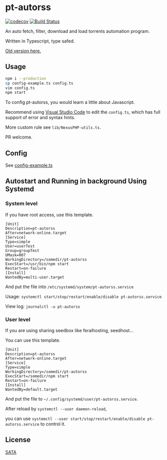 # pt-autorss

[![codecov](https://codecov.io/gh/huihuimoe/pt-autorss/branch/master/graph/badge.svg)](https://codecov.io/gh/huihuimoe/pt-autorss)
[![Build Status](https://travis-ci.com/huihuimoe/pt-autorss.svg?branch=master)](https://travis-ci.com/huihuimoe/pt-autorss)

An auto fetch, filter, download and load torrents automation program.

Written in Typescript, type safed.

[Old version here.](https://github.com/huihuimoe/pt-autorss/tree/v3)

## Usage

```bash
npm i --production
cp config-example.ts config.ts
vim config.ts
npm start
```

To config pt-autorss, you would learn a little about Javascript.

Recommend using [Visual Studio Code](https://code.visualstudio.com/download) to edit the `config.ts`, which has full support of error and syntax hints.

More custom rule see `lib/NexusPHP-utils.ts`.

PR welcome.

## Config

See [config-example.ts](config-example.ts)

## Autostart and Running in background Using Systemd

### System level

If you have root access, use this template.

```
[Unit]
Description=pt-autorss
After=network-online.target
[Service]
Type=simple
User=userTest
Group=groupTest
UMask=007
WorkingDirectory=/somedir/pt-autorss
ExecStart=/usr/bin/npm start
Restart=on-failure
[Install]
WantedBy=multi-user.target
```

And put the file into `/etc/systemd/system/pt-autorss.service`

Usage: `systemctl start/stop/restart/enable/disable pt-autorss.service`

View log: `journalctl -u pt-autorss`

### User level

If you are using sharing seedbox like feralhosting, seedhost...

You can use this template. 

```
[Unit]
Description=pt-autorss
After=network-online.target
[Service]
Type=simple
WorkingDirectory=/somedir/pt-autorss
ExecStart=/somedir/npm start
Restart=on-failure
[Install]
WantedBy=default.target
```

And put the file to `~/.config/systemd/user/pt-autorss.service`.

After reload by `systemctl --user daemon-reload`,

you can use `systemctl --user start/stop/restart/enable/disable pt-autorss.service` to control it.

## License

[SATA](LICENSE)